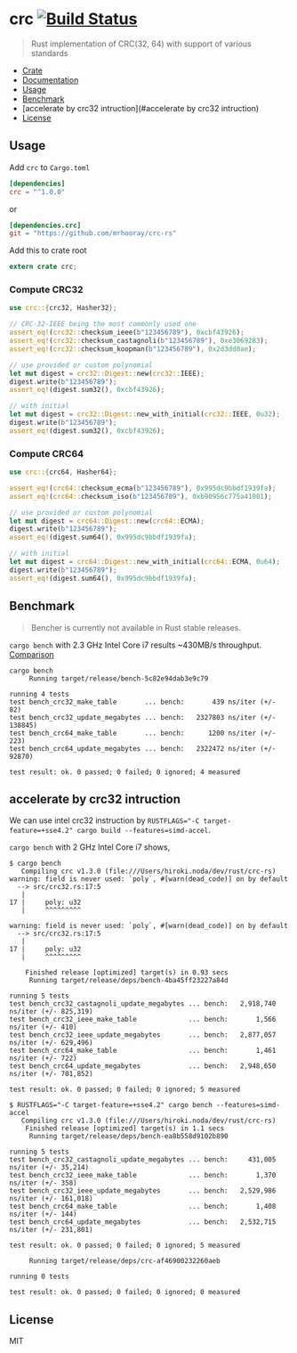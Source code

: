 # crc [![Build Status](https://travis-ci.org/mrhooray/crc-rs.svg?branch=master)](https://travis-ci.org/mrhooray/crc-rs)
> Rust implementation of CRC(32, 64) with support of various standards

* [Crate](https://crates.io/crates/crc)
* [Documentation](http://mrhooray.github.io/crc-rs/crc/index.html)
* [Usage](#usage)
* [Benchmark](#benchmark)
* [accelerate by crc32 intruction](#accelerate by crc32 intruction)
* [License](#license)

## Usage

Add `crc` to `Cargo.toml`

```toml
[dependencies]
crc = "^1.0.0"
```

or

```toml
[dependencies.crc]
git = "https://github.com/mrhooray/crc-rs"
```

Add this to crate root

```rust
extern crate crc;
```

### Compute CRC32

```rust
use crc::{crc32, Hasher32};

// CRC-32-IEEE being the most commonly used one
assert_eq!(crc32::checksum_ieee(b"123456789"), 0xcbf43926);
assert_eq!(crc32::checksum_castagnoli(b"123456789"), 0xe3069283);
assert_eq!(crc32::checksum_koopman(b"123456789"), 0x2d3dd0ae);

// use provided or custom polynomial
let mut digest = crc32::Digest::new(crc32::IEEE);
digest.write(b"123456789");
assert_eq!(digest.sum32(), 0xcbf43926);

// with initial
let mut digest = crc32::Digest::new_with_initial(crc32::IEEE, 0u32);
digest.write(b"123456789");
assert_eq!(digest.sum32(), 0xcbf43926);
```

### Compute CRC64

```rust
use crc::{crc64, Hasher64};

assert_eq!(crc64::checksum_ecma(b"123456789"), 0x995dc9bbdf1939fa);
assert_eq!(crc64::checksum_iso(b"123456789"), 0xb90956c775a41001);

// use provided or custom polynomial
let mut digest = crc64::Digest::new(crc64::ECMA);
digest.write(b"123456789");
assert_eq!(digest.sum64(), 0x995dc9bbdf1939fa);

// with initial
let mut digest = crc64::Digest::new_with_initial(crc64::ECMA, 0u64);
digest.write(b"123456789");
assert_eq!(digest.sum64(), 0x995dc9bbdf1939fa);
```

## Benchmark

> Bencher is currently not available in Rust stable releases.

`cargo bench` with 2.3 GHz Intel Core i7 results ~430MB/s throughput. [Comparison](http://create.stephan-brumme.com/crc32/)

```
cargo bench
     Running target/release/bench-5c82e94dab3e9c79

running 4 tests
test bench_crc32_make_table       ... bench:       439 ns/iter (+/- 82)
test bench_crc32_update_megabytes ... bench:   2327803 ns/iter (+/- 138845)
test bench_crc64_make_table       ... bench:      1200 ns/iter (+/- 223)
test bench_crc64_update_megabytes ... bench:   2322472 ns/iter (+/- 92870)

test result: ok. 0 passed; 0 failed; 0 ignored; 4 measured
```

## accelerate by crc32 intruction

We can use intel crc32 instruction by `RUSTFLAGS="-C target-feature=+sse4.2" cargo build --features=simd-accel`.

`cargo bench` with 2 GHz Intel Core i7 shows,

```
$ cargo bench
   Compiling crc v1.3.0 (file:///Users/hiroki.noda/dev/rust/crc-rs)
warning: field is never used: `poly`, #[warn(dead_code)] on by default
  --> src/crc32.rs:17:5
   |
17 |     poly: u32
   |     ^^^^^^^^^

warning: field is never used: `poly`, #[warn(dead_code)] on by default
  --> src/crc32.rs:17:5
   |
17 |     poly: u32
   |     ^^^^^^^^^

    Finished release [optimized] target(s) in 0.93 secs
     Running target/release/deps/bench-4ba45ff23227a84d

running 5 tests
test bench_crc32_castagnoli_update_megabytes ... bench:   2,918,740 ns/iter (+/- 825,319)
test bench_crc32_ieee_make_table             ... bench:       1,566 ns/iter (+/- 410)
test bench_crc32_ieee_update_megabytes       ... bench:   2,877,057 ns/iter (+/- 629,496)
test bench_crc64_make_table                  ... bench:       1,461 ns/iter (+/- 722)
test bench_crc64_update_megabytes            ... bench:   2,948,650 ns/iter (+/- 701,852)

test result: ok. 0 passed; 0 failed; 0 ignored; 5 measured

$ RUSTFLAGS="-C target-feature=+sse4.2" cargo bench --features=simd-accel
   Compiling crc v1.3.0 (file:///Users/hiroki.noda/dev/rust/crc-rs)
    Finished release [optimized] target(s) in 1.1 secs
     Running target/release/deps/bench-ea8b558d9102b890

running 5 tests
test bench_crc32_castagnoli_update_megabytes ... bench:     431,005 ns/iter (+/- 35,214)
test bench_crc32_ieee_make_table             ... bench:       1,370 ns/iter (+/- 358)
test bench_crc32_ieee_update_megabytes       ... bench:   2,529,986 ns/iter (+/- 161,018)
test bench_crc64_make_table                  ... bench:       1,408 ns/iter (+/- 144)
test bench_crc64_update_megabytes            ... bench:   2,532,715 ns/iter (+/- 231,801)

test result: ok. 0 passed; 0 failed; 0 ignored; 5 measured

     Running target/release/deps/crc-af46900232260aeb

running 0 tests

test result: ok. 0 passed; 0 failed; 0 ignored; 0 measured
```

## License

MIT
